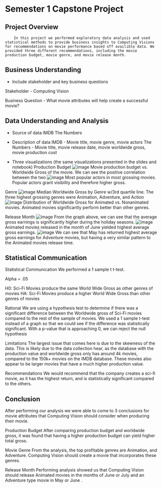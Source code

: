 # Semester 1 Capstone Project 

## Project Overview

        In this project we performed exploratory data analysis and used statistical methods to provide business insights to Computing Visions for recommendations on movie performance based off availible data. We provided three different recommendations, including the movie production budget, movie genre, and movie release month.

## Business Understanding

* Include stakeholder and key business questions

Stakeholder - Computing Vision

Business Question - What movie attributes will help create a successful movie?

## Data Understanding and Analysis
        
* Source of data
IMDB
The Numbers

* Description of data
IMDB - Movie title, movie genre, movie actors
The Numbers - Movie title, movie release date, movie worldwide gross, movie production cost

* Three visualizations (the same visualizations presented in the slides and notebook)
Production Budget
![image](https://user-images.githubusercontent.com/108894241/185704096-6172eb51-4c9f-40d0-92ff-155384144dcc.png)
Movie production budget vs. Worldwide Gross of the movie. We can see the positive correlation between the two
![image](https://user-images.githubusercontent.com/108894241/185704128-5f203ed9-59ca-4bd8-9158-d119495a4809.png)
Most popular actors in most grossing movies. Popular actors grant visibility and therefore higher gross. 

Genre
![image](https://user-images.githubusercontent.com/108894241/185704170-7c0f0fc4-4199-425c-87b2-e026464bef1c.png)
Median Worldwide Gross by Genre w/3rd quartile line. The three highest grossing genres were Animation, Adventure, and Action
![image](https://user-images.githubusercontent.com/108894241/185704185-25873803-9ec5-49d4-ac11-45759962bc6f.png)
Distribution of Worldwide Gross for Animated vs. Nonanimated movies. Animated movies significantly perform better than other genres.

Release Month
![image](https://user-images.githubusercontent.com/108894241/185704195-9b99efd4-23bd-4c33-a00d-f7644d32502d.png)
From the graph above, we can see that the average gross earnings is significantly higher during the holiday seasons.
![image](https://user-images.githubusercontent.com/108894241/185704213-132f1678-1c87-4812-b43c-6e086c38b029.png)
Animated movies released in the month of June yielded highest average gross earnings.
![image](https://user-images.githubusercontent.com/108894241/185705106-3679a219-ea6d-4f02-ac0b-7e3b015a24f5.png)
We can see that May has returned highest average gross earnings for Adventure movies, but having a very similar pattern to the Animated movies release time.

## Statistical Communication

Statistical Communication
We performed a 1 sample t t-test.

Alpha = .05

H0: Sci-Fi Movies produce the same World Wide Gross as other genres of movies
HA: Sci-Fi Movies produce a higher World Wide Gross than other genres of movies

Rational
We are using a hypothesis test to determine if there was a significant difference between the Worldwide gross of Sci-Fi movies compared to the rest of the sample of movies. We used a 1 sample t-test instead of a graph so that we could see if the difference was statistically significant. 
With a p-value that is approaching 0, we can reject the null hypothesis

Limitations
The largest issue that comes here is due to the skewness of the data. This is likely due to the data collection hear, as the database with the production value and worldwide gross only has around 4k movies, compared to the 150k+ movies on the IMDB database. These movies also appear to be larger movies that have a much higher production value.

Recommendations
We would recommend that the company creates a sci-fi movie, as it has the highest return, and is statistically significant compared to the others.


## Conclusion

After performing our analysis we were able to come to 3 conclusions for movie attributes that Computing Vision should consider when producing their movie.

Production Budget
After comparing production budget and worldwide gross, it was found that having a higher production budget can yield higher total gross.

Movie Genre
From the analysis, the top profitable genres are Animation, and Adventure. Computing Vision should create a movie that incorporates these genres.

Release Month
Performing analysis showed us that Computing Vision should release Animated movies in the months of June or July and an Adventure type movie in May or June .
